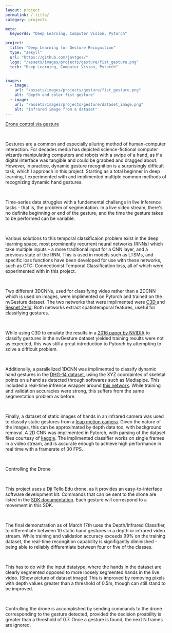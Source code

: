 ```yaml
---
layout: project
permalink: /:title/
category: projects

meta:
  keywords: "Deep Learning, Computer Vision, Pytorch"

project:
  title: "Deep Learning for Gesture Recognition"
  type: "Jekyll"
  url: "https://github.com/javtges/"
  logo: "/assets/images/projects/gesture/fist_gesture.png"
  tech: "Deep Learning, Computer Vision, Pytorch"


images:
  - image:
    url: "/assets/images/projects/gesture/fist_gesture.png"
    alt: "Depth and color fist gesture"
  - image:
    url: "/assets/images/projects/gesture/dataset_image.png"
    alt: "Infrared image from a dataset"
---
```



<p> <a href="https://youtu.be/BBnZKu9_Neg" target="_blank"><u>Drone control via gesture</u> </a> </p><br>

<p>Gestures are a common and especially alluring method of human-computer interaction. For decades media has depicted science-fictional computer wizards manipulating computers and robots with a swipe of a hand, as if a digital interface was tangible and could be grabbed and dragged about.
<br>
However, in practice, dynamic gesture recognition is a surprisingly difficult task, which I approach in this project. Starting as a total beginner in deep learning, I experimented with and implimented multiple common methods of recognizing dynamic hand gestures.</p>
<br>


<p>Time-series data struggles with a fundemental challenge in live inference tasks - that is, the problem of segmentation. In a live video stream, there's no definite beginning or end of the gesture, and the time the gesture takes to be performed can be variable.</p>
<br>
<p>
Various solutions to this temporal classificaion problem exist in the deep learning space, most prominently recurrent neural networks (RNNs) which take multiple inputs - a more traditional input for a CNN layer, and a previous state of the RNN. This is used in models such as LTSMs, and specific loss functions have been developed for use with these networks, such as CTC: Connectionist Temporal Classification loss, all of which were experimented with in this project.</p>
<br>

<p>
Two different 3DCNNs, used for classifying video rather than a 2DCNN which is used on images, were implimented on Pytorch and trained on the nvGesture dataset. The two networks that were implimented were <a href="https://arxiv.org/abs/1412.0767" target="_blank"><u>C3D</u> </a> and <a href="https://arxiv.org/pdf/1711.11248.pdf" target="_blank"><u>Resnet 2+1d</u></a>. Both networks extract spatiotemporal features, useful for classifying gestures.</p>

<br>

<p>
While using C3D to emulate the results in a <a href="https://research.nvidia.com/sites/default/files/pubs/2016-06_Online-Detection-and/NVIDIA_R3DCNN_cvpr2016.pdf" target="_blank"><u>2016 paper by NVIDIA</u></a> to classify gestures in the nvGesture dataset yielded training results were not as expected, this was still a great introduction to Pytorch by attempting to solve a difficult problem. </p> <br>

<p> Additionally, a parallelized 1DCNN was implimented to classify dynamic hand gestures in the <a href="http://www-rech.telecom-lille.fr/shrec2017-hand/" target="_blank"><u>DHG-14 dataset</u></a>, using the XYZ coordaintes of skeletal points on a hand as detected through softwares such as Mediapipe. This included a real-time infrence wrapper around <a href="https://github.com/guillaumephd/deep_learning_hand_gesture_recognition" target="_blank"><u>this network</u></a>. While training and validation accuracies were strong, this suffers from the same segmentation problem as before. </p>

<br>

<p>

Finally, a dataset of static images of hands in an infrared camera was used to classify static gestures from a <a href="https://www.kaggle.com/gti-upm/leapgestrecog" target="_blank"><u>leap motion camera</u></a>. Given the nature of the images, this can be approximated by depth data too, with background removal. A 2D CNN was implimented in Pytorch, with parsing of the dataset files courtesy of <a href="https://www.kaggle.com/kageyama/keras-hand-gesture-recognition-cnn/notebook" target="_blank"><u>kaggle</u></a>. The implimented classifier works on single frames in a video stream, and is accurate enough to achieve high performance in real time with a framerate of 30 FPS.

</p> <br>

<p>
Controlling the Drone </p> <br>

<p>
This project uses a Dji Tello Edu drone, as it provides an easy-to-interface software development kit. Commands that can be sent to the drone are listed in the <a href="https://djitellopy.readthedocs.io/en/latest/tello/" target="_blank"> <u>SDK documentation</u></a>. Each gesture will correspond to a movement in this SDK. </p> <br>

<p>
The final demonstration as of March 17th uses the Depth/Infrared Classifier, to differentiate between 10 static hand gestures in a depth or infrared video stream. While training and validation accuracy exceeds 99% on the training dataset, the real-time recongition capability is signifigantly diminished - being able to reliably differentiate between four or five of the classes.
</p> <br>
<p>
This has to do with the input datatype, where the hands in the dataset are clearly segmented opposed to more loosely segmented hands in the live video. (Show picture of dataset image) This is improved by removing pixels with depth values greater than a threshold of 0.5m, though can still stand to be improved.
</p> <br>
<p>
Controlling the drone is accomplished by sending commands to the drone corresponding to the gesture detected, provided the decision proability is greater than a threshold of 0.7. Once a gesture is found, the next N frames are ignored.
</p> <br>
